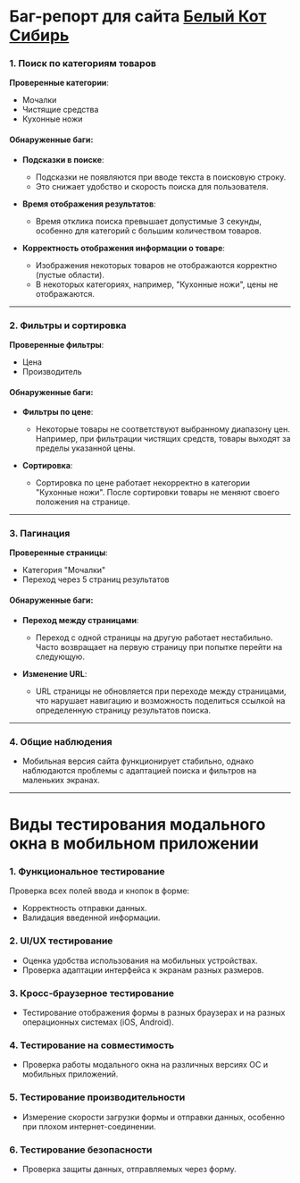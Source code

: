 # Баг-репорт для сайта [Белый Кот Сибирь](https://www.whitecatnsk.ru)

### 1. Поиск по категориям товаров

**Проверенные категории**:
- Мочалки 
- Чистящие средства
- Кухонные ножи

#### Обнаруженные баги:
- **Подсказки в поиске**: 
  - Подсказки не появляются при вводе текста в поисковую строку.
  - Это снижает удобство и скорость поиска для пользователя.

- **Время отображения результатов**: 
  - Время отклика поиска превышает допустимые 3 секунды, особенно для категорий с большим количеством товаров.

- **Корректность отображения информации о товаре**: 
  - Изображения некоторых товаров не отображаются корректно (пустые области).
  - В некоторых категориях, например, "Кухонные ножи", цены не отображаются.

---

### 2. Фильтры и сортировка

**Проверенные фильтры**:
- Цена
- Производитель

#### Обнаруженные баги:
- **Фильтры по цене**:
  - Некоторые товары не соответствуют выбранному диапазону цен. Например, при фильтрации чистящих средств, товары выходят за пределы указанной цены.

- **Сортировка**:
  - Сортировка по цене работает некорректно в категории "Кухонные ножи". После сортировки товары не меняют своего положения на странице.

---

### 3. Пагинация

**Проверенные страницы**:
- Категория "Мочалки"
- Переход через 5 страниц результатов

#### Обнаруженные баги:
- **Переход между страницами**:
  - Переход с одной страницы на другую работает нестабильно. Часто возвращает на первую страницу при попытке перейти на следующую.

- **Изменение URL**:
  - URL страницы не обновляется при переходе между страницами, что нарушает навигацию и возможность поделиться ссылкой на определенную страницу результатов поиска.

---

### 4. Общие наблюдения
- Мобильная версия сайта функционирует стабильно, однако наблюдаются проблемы с адаптацией поиска и фильтров на маленьких экранах.

---

# Виды тестирования модального окна в мобильном приложении

### 1. Функциональное тестирование
Проверка всех полей ввода и кнопок в форме:
- Корректность отправки данных.
- Валидация введенной информации.

### 2. UI/UX тестирование
- Оценка удобства использования на мобильных устройствах.
- Проверка адаптации интерфейса к экранам разных размеров.

### 3. Кросс-браузерное тестирование
- Тестирование отображения формы в разных браузерах и на разных операционных системах (iOS, Android).

### 4. Тестирование на совместимость
- Проверка работы модального окна на различных версиях ОС и мобильных приложений.

### 5. Тестирование производительности
- Измерение скорости загрузки формы и отправки данных, особенно при плохом интернет-соединении.

### 6. Тестирование безопасности
- Проверка защиты данных, отправляемых через форму.
